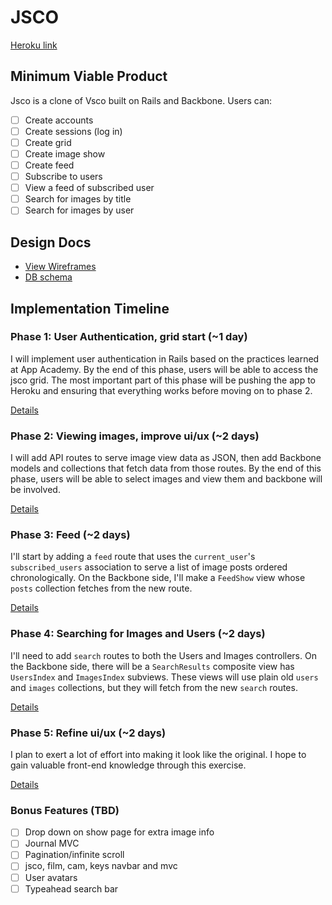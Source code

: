 # JSCO

[Heroku link](http://jsco.herokuapp.com)

## Minimum Viable Product
Jsco is a clone of Vsco built on Rails and Backbone. Users can:

<!-- This is a Markdown checklist. Use it to keep track of your progress! -->

- [ ] Create accounts
- [ ] Create sessions (log in)
- [ ] Create grid
- [ ] Create image show
- [ ] Create feed
- [ ] Subscribe to users
- [ ] View a feed of subscribed user
- [ ] Search for images by title
- [ ] Search for images by user

## Design Docs
* [View Wireframes][views]
* [DB schema][schema]

[views]: ./docs/views.md
[schema]: ./docs/schema.md

## Implementation Timeline

### Phase 1: User Authentication, grid start (~1 day)
I will implement user authentication in Rails based on the practices learned at
App Academy. By the end of this phase, users will be able to access the jsco
grid. The most important part of this phase will be pushing the app to Heroku
and ensuring that everything works before moving on to phase 2.

[Details][phase-one]

### Phase 2: Viewing images, improve ui/ux (~2 days)
I will add API routes to serve image view data as JSON, then add Backbone
models and collections that fetch data from those routes. By the end of this
phase, users will be able to select images and view them and backbone will be
involved.

[Details][phase-two]

### Phase 3: Feed (~2 days)
I'll start by adding a `feed` route that uses the `current_user`'s
`subscribed_users` association to serve a list of image posts ordered
chronologically. On the Backbone side, I'll make a `FeedShow` view whose `posts`
collection fetches from the new route.

[Details][phase-three]

### Phase 4: Searching for Images and Users (~2 days)
I'll need to add `search` routes to both the Users and Images controllers. On the
Backbone side, there will be a `SearchResults` composite view has `UsersIndex`
and `ImagesIndex` subviews. These views will use plain old `users` and `images`
collections, but they will fetch from the new `search` routes.

[Details][phase-four]

### Phase 5: Refine ui/ux (~2 days)
I plan to exert a lot of effort into making it look like the original. I hope
to gain valuable front-end knowledge through this exercise.

[Details][phase-five]


### Bonus Features (TBD)
- [ ] Drop down on show page for extra image info
- [ ] Journal MVC
- [ ] Pagination/infinite scroll
- [ ] jsco, film, cam, keys navbar and mvc
- [ ] User avatars
- [ ] Typeahead search bar

[phase-one]: ./docs/phases/phase1.md
[phase-two]: ./docs/phases/phase2.md
[phase-three]: ./docs/phases/phase3.md
[phase-four]: ./docs/phases/phase4.md
[phase-five]: ./docs/phases/phase5.md
